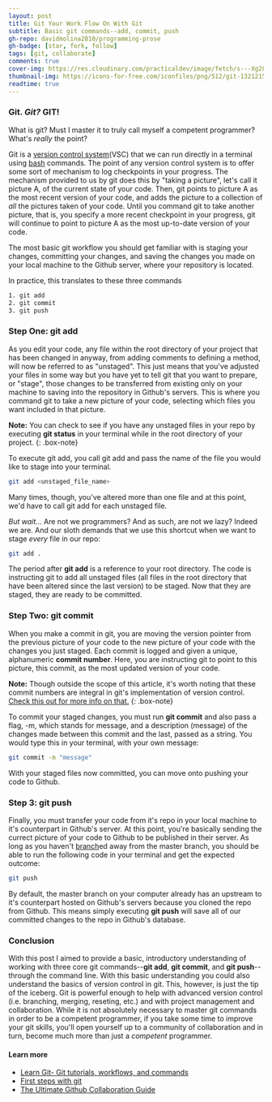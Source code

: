 ```yaml
---
layout: post
title: Git Your Work Flow On With Git
subtitle: Basic git commands--add, commit, push
gh-repo: davidmolina2810/programming-prose
gh-badge: [star, fork, follow]
tags: [git, collaborate]
comments: true
cover-img: https://res.cloudinary.com/practicaldev/image/fetch/s---Xg28U2u--/c_imagga_scale,f_auto,fl_progressive,h_420,q_auto,w_1000/https://dev-to-uploads.s3.amazonaws.com/i/q7uy4yxekcljpr70p2xk.png
thumbnail-img: https://icons-for-free.com/iconfiles/png/512/git-1321215619369622218.png
readtime: true
---
```


### Git. _Git?_ **GIT!**
What is git? Must I master it to truly call myself a competent programmer?
What's _really_ the point?

Git is a [version control system](https://www.geeksforgeeks.org/version-control-systems/#:~:text=Version%20control%20systems%20are%20a,(snapshots)%20of%20the%20project.)(VSC) that we can run directly in a terminal using [bash](https://en.wikipedia.org/wiki/Bash_(Unix_shell)) commands. The point of any version control system is to offer some sort of mechanism to log checkpoints in your progress.
The mechanism provided to us by git does this by "taking a picture", let's call it picture A, of the current state of your code. Then, git points to picture A as the most recent version of your code, and adds the picture to a collection of _all_ the pictures taken of your code. Until you command git to take another picture, that is, you specify a more recent checkpoint in your progress, git will continue to point to picture A as the most up-to-date version of your code. 

The most basic git workflow you should get familiar with is staging your changes, committing your changes, and saving the changes you made on your local machine to the Github server, where your repository is located. 

In practice, this translates to these three commands

```bash
1. git add
2. git commit
3. git push
```

### Step One: git add

As you edit your code, any file within the root directory of your project that has been changed in anyway, from adding comments to defining a method, will now be referred to as "unstaged". This just means that you've adjusted your files in some way but you have yet to tell git that you want to prepare, or "stage", those changes to be transferred from existing only on your machine to saving into the repository in Github's servers. This is where you command git to take a new picture of your code, selecting which files you want included in that picture.

**Note:** You can check to see if you have any unstaged files in your repo by executing **git status** in your terminal while in the root directory of your project.
{: .box-note}

To execute git add, you call git add and pass the name of the file you would like to stage into your terminal.

```bash
git add <unstaged_file_name>
```
Many times, though, you've altered more than one file and at this point, we'd have to call git add for each unstaged file. 

_But wait..._ Are not we programmers? And as such, are not we lazy? 
Indeed we are. And our sloth demands that we use this shortcut when we want to stage _every_ file in our repo:

```bash
git add .
```
The period after **git add** is a reference to your root directory. The code is instructing git to add all unstaged files (all files in the root directory that have been altered since the last version) to be staged. Now that they are staged, they are ready to be committed.

### Step Two: git commit

When you make a commit in git, you are moving the version pointer from the previous picture of your code to the new picture of your code with the changes you just staged. Each commit is logged and given a unique, alphanumeric **commit number**. Here, you are instructing git to point to this picture, this commit, as the most updated version of your code.


**Note:** Though outside the scope of this article, it's worth noting that these commit numbers are integral in git's implementation of version control. [Check this out for more info on that.](https://www.freecodecamp.org/news/the-ultimate-guide-to-git-reset-and-git-revert/) 
{: .box-note}

To commit your staged changes, you must run **git commit** and also pass a flag, -m, which stands for message, and a description (message) of the changes made between this commit and the last, passed as a string. You would type this in your terminal, with your own message:
```bash
git commit -m "message"
```
With your staged files now committed, you can move onto pushing your code to Github.

### Step 3: git push

Finally, you must transfer your code from it's repo in your local machine to it's counterpart in Github's server. At this point, you're basically sending the currect picture of your code to Github to be published in their server. As long as you haven't [branch](https://git-scm.com/book/en/v2/Git-Branching-Basic-Branching-and-Merging)ed away from the master branch, you should be able to run the following code in your terminal and get the expected outcome:
```bash
git push
```
By default, the master branch on your computer already has an upstream to it's counterpart hosted on Github's servers because you cloned the repo from Github. This means simply executing **git push** will save all of our committed changes to the repo in Github's database.

### Conclusion
With this post I aimed to provide a basic, introductory understanding of working with three core git commands--**git add**, **git commit**, and **git push**--through the command line. With this basic understanding you could also understand the basics of version control in git. This, however, is just the tip of the iceberg. Git is powerful enough to help with advanced version control (i.e. branching, merging, reseting, etc.) and with project management and collaboration. While it is not absolutely necessary to master git commands in order to be a competent programmer, if you take some time to improve your git skills, you'll open yourself up to a community of collaboration and in turn, become much more than just a _competent_ programmer. 

#### Learn more
- [Learn Git- Git tutorials, workflows, and commands](https://www.atlassian.com/git)
- [First steps with git](https://www.earthdatascience.org/workshops/intro-version-control-git/basic-git-commands/)
- [The Ultimate Github Collaboration Guide](https://medium.com/@jonathanmines/the-ultimate-github-collaboration-guide-df816e98fb67)







